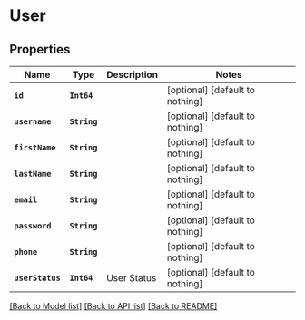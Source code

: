 # User


## Properties
Name | Type | Description | Notes
------------ | ------------- | ------------- | -------------
**`id`** | **`Int64`** |  | [optional] [default to nothing]
**`username`** | **`String`** |  | [optional] [default to nothing]
**`firstName`** | **`String`** |  | [optional] [default to nothing]
**`lastName`** | **`String`** |  | [optional] [default to nothing]
**`email`** | **`String`** |  | [optional] [default to nothing]
**`password`** | **`String`** |  | [optional] [default to nothing]
**`phone`** | **`String`** |  | [optional] [default to nothing]
**`userStatus`** | **`Int64`** | User Status | [optional] [default to nothing]


[[Back to Model list]](../README.md#models) [[Back to API list]](../README.md#api-endpoints) [[Back to README]](../README.md)


